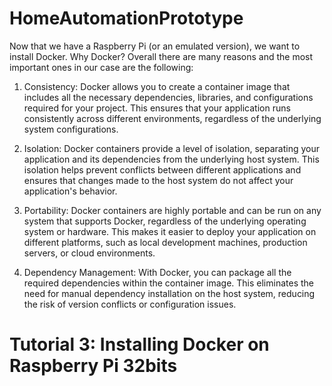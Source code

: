# HomeAutomationPrototype
Now that we have a Raspberry Pi (or an emulated version), we want to install Docker.
Why Docker? Overall there are many reasons and the most important ones in our case are the following:

1. Consistency: Docker allows you to create a container image that includes all the necessary dependencies, libraries, and configurations required for your project. This ensures that your application runs consistently across different environments, regardless of the underlying system configurations.

2. Isolation: Docker containers provide a level of isolation, separating your application and its dependencies from the underlying host system. This isolation helps prevent conflicts between different applications and ensures that changes made to the host system do not affect your application's behavior.

3. Portability: Docker containers are highly portable and can be run on any system that supports Docker, regardless of the underlying operating system or hardware. This makes it easier to deploy your application on different platforms, such as local development machines, production servers, or cloud environments.

4. Dependency Management: With Docker, you can package all the required dependencies within the container image. This eliminates the need for manual dependency installation on the host system, reducing the risk of version conflicts or configuration issues.

# Tutorial 3: Installing Docker on Raspberry Pi 32bits 

